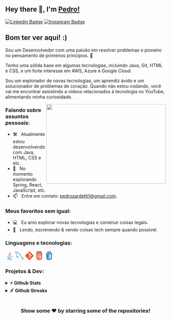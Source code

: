 ## Hey there 👋, I'm [Pedro!](https://github.com/pedrozardetti/)

[![Linkedin Badge](https://img.shields.io/badge/-LinkedIn-0e76a8?style=flat-square&logo=Linkedin&logoColor=white)](https://linkedin.com/in/pedrozardetti/)
[![Instagram Badge](https://img.shields.io/badge/-Instagram-e4405f?style=flat-square&logo=Instagram&logoColor=white)](https://instagram.com/pedrozardetti/)

## Bom ter ver aqui! :)

Sou um Desenvolvedor com uma paixão em resolver problemas e pioneiro no pensamento de primeiros princípios. 🚀

Tenho uma sólida base em algumas tecnologias, incluindo Java, Git, HTML e CSS, e um forte interesse em AWS, Azure e Google Cloud.

Sou um explorador de novas tecnologias, um aprendiz ávido e um solucionador de problemas de coração. Quando não estou codando, você vai me encontrar assistindo a vídeos relacionados à tecnologia no YouTube, alimentando minha curiosidade.

<img align="right" height="250" width="375" alt="" src="https://raw.githubusercontent.com/iampavangandhi/iampavangandhi/master/gifs/coder.gif" />

### Falando sobre assuntos pessoais:

- 🛠 &nbsp; Atualmente estou desenvolvendo com Java, HTML, CSS e etc.
- 🚀 &nbsp; No momento explorando Spring, React, JavaScript, etc.
- 📫 &nbsp; Entre em contato: pedrozardetti1@gmail.com.

### Meus favoritos sem igual:

- 💻 &nbsp; Eu amo explorar novas tecnologias e construir coisas legais.
- 📰 &nbsp; Lendo, escrevendo & vendo coisas tech sempre quando possível.
  
### Linguagens e tecnologias:
<code><img height="27" src="https://raw.githubusercontent.com/devicons/devicon/master/icons/java/java-original.svg" alt="java"></code>
<code><img height="27" src="https://raw.githubusercontent.com/devicons/devicon/master/icons/mysql/mysql-original.svg" alt="mysql"></code>
<code><img height="27" src="https://raw.githubusercontent.com/devicons/devicon/master/icons/git/git-original.svg" alt="git"></code>
<code><img height="27" src="https://raw.githubusercontent.com/github/explore/80688e429a7d4ef2fca1e82350fe8e3517d3494d/topics/html/html.png" alt="html"></code>
<code><img height="27" src="https://raw.githubusercontent.com/github/explore/80688e429a7d4ef2fca1e82350fe8e3517d3494d/topics/css/css.png" alt="css"></code>

### Projetos & Dev:

<details>
  <summary><b>⚡ Github Stats</b></summary>
  <br />
  <img height="180em" src="https://github-readme-stats.vercel.app/api?username=pedrozardetti&show_icons=true&theme=default">
  <img height="180em" src="https://github-readme-stats.vercel.app/api/top-langs/?username=pedrozardetti&exclude_repo=KNN-Image-Classification&show_icons=true&hide_border=true&layout=compact&langs_count=8"/>
</details>

<details>
  <summary><b>☄️ Github Streaks</b></summary>

  <br />
  <img height="180em" src="https://github-readme-streak-stats.herokuapp.com/?user=pedrozardetti&date_format=j%20M%5B%20Y%5D"/>
</details>


#

<div align="center">

### Show some ❤️ by starring some of the repositories!

</div>


